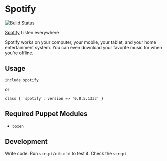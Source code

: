 # Spotify

[![Build Status](https://travis-ci.org/singuerinc/puppet-spotify.png?branch=master)](https://travis-ci.org/singuerinc/puppet-spotify)

[Spotify](https://www.spotify.com/us/) Listen everywhere

Spotify works on your computer, your mobile, your tablet, and your home entertainment system.
You can even download your favorite music for when you’re offline.

## Usage

```puppet
include spotify
```

or

```puppet
class { 'spotify': version => '0.8.5.1333' }
```

## Required Puppet Modules

* `boxen`

## Development

Write code. Run `script/cibuild` to test it. Check the `script`